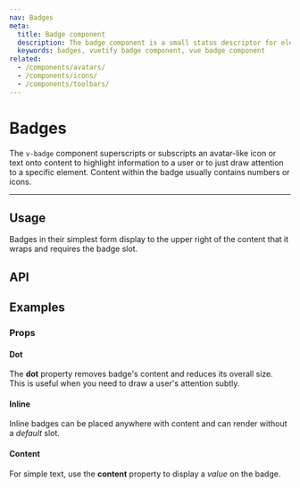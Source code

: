 ```yaml
---
nav: Badges
meta:
  title: Badge component
  description: The badge component is a small status descriptor for elements. This typically contains a small number or short set of characters.
  keywords: badges, vuetify badge component, vue badge component
related:
  - /components/avatars/
  - /components/icons/
  - /components/toolbars/
---
```


# Badges

The `v-badge` component superscripts or subscripts an avatar-like icon or text onto content to highlight information to a user or to just draw attention to a specific element. Content within the badge usually contains numbers or icons.

<!-- ![Badge Entry](https://cdn.vuetifyjs.com/docs/images/components-temp/v-badge/v-badge-entry.png) -->

---

## Usage

Badges in their simplest form display to the upper right of the content that it wraps and requires the badge slot.

<usage name="v-badge" />

<entry />

## API

<api-inline />

## Examples

### Props

#### Dot

The **dot** property removes badge's content and reduces its overall size. This is useful when you need to draw a user's attention subtly.

<example file="v-badge/prop-dot" />

#### Inline

Inline badges can be placed anywhere with content and can render without a *default* slot.

<example file="v-badge/prop-inline" />

#### Content

For simple text, use the **content** property to display a *value* on the badge.

<example file="v-badge/prop-content" />

<!-- ### Misc

#### Customization options

The `v-badge` component is flexible and can be used in a variety of use-cases over numerous elements. Options to tweak the location are also available through the **offset-x** and **offset-y** props."

<example file="v-badge/misc-customization" />

#### Dynamic notifications

You can incorporate badges with dynamic content to make things such as a notification system.

<example file="v-badge/misc-dynamic" />

#### Show on hover

You can do many things with visibility control, for example, show badge on hover.

<example file="v-badge/misc-hover" />

#### Tabs

Badges help convey information to the user in a variety of ways.

<example file="v-badge/misc-tabs" /> -->
